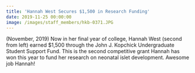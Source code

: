 ```yaml
---
title: 'Hannah West Secures $1,500 in Research Funding'
date: 2019-11-25 00:00:00
image: /images/staff_members/hkb-0371.JPG
---
```


(November, 2019) Now in her final year of college, Hannah West (second from left) earned $1,500 through the John J. Kopchick Undergraduate Student Support Fund. This is the second competitive grant Hannah has won this year to fund her research on neonatal islet development. Awesome job Hannah\!